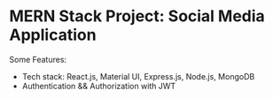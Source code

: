 # MERN Stack Project: Social Media Application

Some Features:

-    Tech stack: React.js, Material UI, Express.js, Node.js, MongoDB
-    Authentication && Authorization with JWT